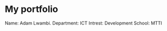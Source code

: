 <!DOCTYPE html>
<html>
<body>
  <h1> My portfolio</h1>
  <p1>Name: Adam Lwambi.</p1>
  <p2>Department: ICT</p2>
  <p3>Intrest: Development</p3>
  <p4> School: MTTI<p4>
    
  </body>
  </html>
